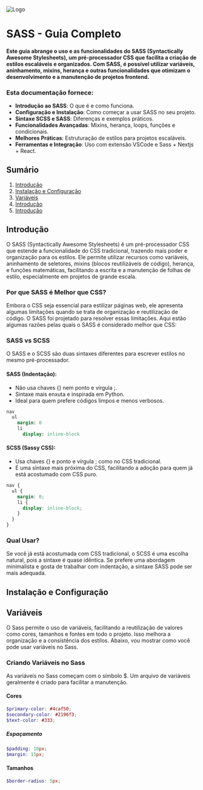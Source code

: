 
![Logo](https://sass-lang.com/assets/img/logos/logo.svg)


# SASS - Guia Completo

#### Este guia abrange o uso e as funcionalidades do SASS (Syntactically Awesome Stylesheets), um pré-processador CSS que facilita a criação de estilos escaláveis e organizados. Com SASS, é possível utilizar variáveis, aninhamento, mixins, herança e outras funcionalidades que otimizam o desenvolvimento e a manutenção de projetos frontend.

### Esta documentação fornece:

- **Introdução ao SASS**: O que é e como funciona.
- **Configuração e Instalação**: Como começar a usar SASS no seu projeto.
- **Sintaxe SCSS e SASS**: Diferenças e exemplos práticos.
- **Funcionalidades Avançadas**: Mixins, herança, loops, funções e condicionais.
- **Melhores Práticas**: Estruturação de estilos para projetos escaláveis.
- **Ferramentas e Integração**: Uso com extensão VSCode e Sass + Nextjs + React.


## Sumário
1. [Introdução](#introdução)
2. [Instalação e Configuração](#instalação-e-configuração)
3. [Variáveis](#variaveis)
4. [Introdução](#introdução)
5. [Introdução](#introdução)

## Introdução

O SASS (Syntactically Awesome Stylesheets) é um pré-processador CSS que estende a funcionalidade do CSS tradicional, trazendo mais poder e organização para os estilos. Ele permite utilizar recursos como variáveis, aninhamento de seletores, mixins (blocos reutilizáveis de código), herança, e funções matemáticas, facilitando a escrita e a manutenção de folhas de estilo, especialmente em projetos de grande escala.

### Por que SASS é Melhor que CSS?
Embora o CSS seja essencial para estilizar páginas web, ele apresenta algumas limitações quando se trata de organização e reutilização de código. O SASS foi projetado para resolver essas limitações. Aqui estão algumas razões pelas quais o SASS é considerado melhor que CSS:

### SASS vs SCSS
O SASS e o SCSS são duas sintaxes diferentes para escrever estilos no mesmo pré-processador.

#### SASS (Indentação):

- Não usa chaves {} nem ponto e vírgula ;.
- Sintaxe mais enxuta e inspirada em Python.
- Ideal para quem prefere códigos limpos e menos verbosos.

```sass
nav
  ul
    margin: 0
    li
      display: inline-block

```

#### SCSS (Sassy CSS):

- Usa chaves {} e ponto e vírgula ; como no CSS tradicional.
- É uma sintaxe mais próxima do CSS, facilitando a adoção para quem já está acostumado com CSS puro.

```scss
nav {
  ul {
    margin: 0;
    li {
      display: inline-block;
    }
  }
}
```

### Qual Usar?
Se você já está acostumada com CSS tradicional, o SCSS é uma escolha natural, pois a sintaxe é quase idêntica.
Se prefere uma abordagem minimalista e gosta de trabalhar com indentação, a sintaxe SASS pode ser mais adequada.
## Instalação e Configuração
## Variáveis

O Sass permite o uso de variáveis, facilitando a reutilização de valores como cores, tamanhos e fontes em todo o projeto. Isso melhora a organização e a consistência dos estilos. Abaixo, vou mostrar como você pode usar variáveis no Sass.

### Criando Variáveis no Sass
As variáveis no Sass começam com o símbolo $. Um arquivo de variáveis geralmente é criado para facilitar a manutenção.

#### Cores
```scss
$primary-color: #4caf50;
$secondary-color: #2196f3;
$text-color: #333;
```

##### Espaçamento
```scss
$padding: 10px;
$margin: 15px;
```

#### Tamanhos
```scss
$border-radius: 5px;
```
